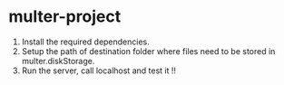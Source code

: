 # multer-project
1. Install the required dependencies.
2. Setup the path of destination folder where files need to be stored in multer.diskStorage.
3. Run the server, call localhost and test it !!

